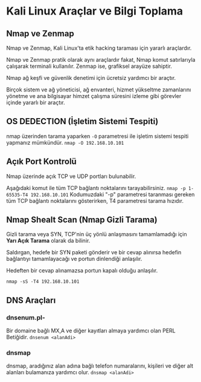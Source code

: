 # Kali Linux Araçlar ve Bilgi Toplama
## Nmap ve Zenmap
Nmap ve Zenmap, Kali Linux'ta etik hacking taraması için yararlı araçlardır.

Nmap ve Zenmap pratik olarak aynı araçlardır fakat, Nmap komut satırlarıyla çalışarak terminali kullanılır. Zenmap ise, grafiksel arayüze sahiptir.

Nmap ağ keşfi ve güvenlik denetimi için ücretsiz yardımcı bir araçtır.

Birçok sistem ve ağ yöneticisi, ağ envanteri, hizmet yükseltme zamanlarını yönetme ve ana bilgisayar himzet çalışma süresini izleme gibi görevler içinde yararlı bir araçtır.

## OS DEDECTION (İşletim Sistemi Tespiti)
nmap üzerinden tarama yaparken ```-O``` parametresi ile işletim sistemi tespiti yapmanız mümkündür.
```nmap -O 192.168.10.101```

## Açık Port Kontrolü
Nmap üzerinde açık TCP ve UDP portları bulunabilir.

Aşağıdaki komut ile tüm TCP bağlantı noktalarını tarayabilirsiniz.
```nmap -p 1-65535-T4 192.168.10.101```
Kodumuzdaki "-p" parametresi taranması gereken tüm TCP bağlantı noktalarını gösterirken, T4 parametresi tarama hızıdır.

## Nmap Shealt Scan (Nmap Gizli Tarama)
Gizli tarama veya SYN, TCP'nin üç yönlü anlaşmasını tamamlamadığı için **Yarı Açık Tarama** olarak da bilinir.

Saldırgan, hedefe bir SYN paketi gönderir ve bir cevap alınırsa hedefin bağlantıyı tamamlayacağı ve portun dinlendiği anlaşılır.

Hedeften bir cevap alınamazsa portun kapalı olduğu anlaşılır.

```nmap -sS -T4 192.168.10.101```

## DNS Araçları
### dnsenum.pl-
Bir domaine bağlı MX,A ve diğer kayıtları almaya yardımcı olan PERL Betiğidir.
```dnsenum <alanAdi>```

### dnsmap
dnsmap, aradığınız alan adına bağlı telefon numaralarını, kişileri ve diğer alt alanları bulamanıza yardımcı olur.
```dnsmap <alanAdi>```